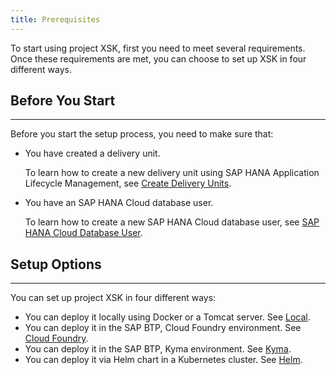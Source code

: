 ```yaml
---
title: Prerequisites
---
```


To start using project XSK, first you need to meet several requirements. Once these requirements are met, you can choose to set up XSK in four different ways.

## Before You Start
---

Before you start the setup process, you need to make sure that:

- You have created a delivery unit.

    To learn how to create a new delivery unit using SAP HANA Application Lifecycle Management, see [Create Delivery Units](https://www.xsk.io/setup/prerequisites/delivery-unit/).

- You have an SAP HANA Cloud database user.

    To learn how to create a new SAP HANA Cloud database user, see [SAP HANA Cloud Database User](https://www.xsk.io/setup/prerequisites/database-user/).

## Setup Options
---

You can set up project XSK in four different ways:

- You can deploy it locally using Docker or a Tomcat server. See [Local](https://www.xsk.io/setup/local/).
- You can deploy it in the SAP BTP, Cloud Foundry environment. See [Cloud Foundry](https://www.xsk.io/setup/cloud-foundry/).
- You can deploy it in the SAP BTP, Kyma environment. See [Kyma](https://www.xsk.io/setup/kyma/).
- You can deploy it via Helm chart in a Kubernetes cluster. See [Helm](https://www.xsk.io/setup/helm/).

